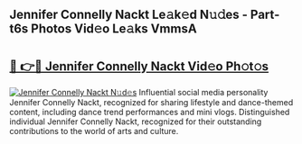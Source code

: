 ## Jennifer Connelly Nackt Le𝚊k𝚎d N𝚞𝚍es - Part-t6s Photos Vid𝚎o Le𝚊ks VmmsA

# <h2><a href="http://fb9ro3.evod.top/?m=Jennifer+Connelly+Nackt">🔗 👉🔴 Jennifer Connelly Nackt Vid𝚎o Ph𝚘t𝚘s</a></h2>

[![Jennifer Connelly Nackt N𝚞d𝚎s](https://i.imgur.com/8V9OHl7.gif)](http://fb9ro3.evod.top/?m=Jennifer+Connelly+Nackt)
Influential social media personality Jennifer Connelly Nackt, recognized for sharing lifestyle and dance-themed content, including dance trend performances and mini vlogs. Distinguished individual Jennifer Connelly Nackt, recognized for their outstanding contributions to the world of arts and culture. 
